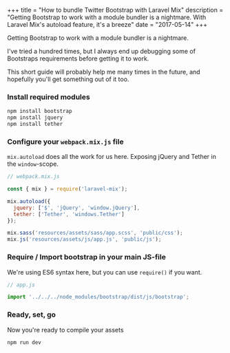 +++
title = "How to bundle Twitter Bootstrap with Laravel Mix"
description = "Getting Bootstrap to work with a module bundler is a nightmare. With Laravel Mix's autoload feature, it's a breeze"
date = "2017-05-14"
+++

Getting Bootstrap to work with a module bundler is a nightmare.

I've tried a hundred times, but I always end up debugging some of Bootstraps requirements before getting it to work.

This short guide will probably help me many times in the future, and hopefully you'll get something out of it too.

### Install required modules
```bash
npm install bootstrap
npm install jquery
npm install tether
```

### Configure your ``webpack.mix.js`` file
``mix.autoload`` does all the work for us here. Exposing jQuery and Tether in the ``window``-scope.
```js
// webpack.mix.js

const { mix } = require('laravel-mix');

mix.autoload({
  jquery: ['$', 'jQuery', 'window.jQuery'],
  tether: ['Tether', 'windows.Tether']
});

mix.sass('resources/assets/sass/app.scss', 'public/css');
mix.js('resources/assets/js/app.js', 'public/js');

```

### Require / Import bootstrap in your main JS-file
We're using ES6 syntax here, but you can use ``require()`` if you want.
```js
// app.js

import '../../../node_modules/bootstrap/dist/js/bootstrap';
```


### Ready, set, go
Now you're ready to compile your assets
```bash
npm run dev
```